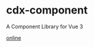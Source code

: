 # cdx-component

A Component Library for Vue 3

[online](https://zzxming.github.io/cdx-component/component/usage.html)
